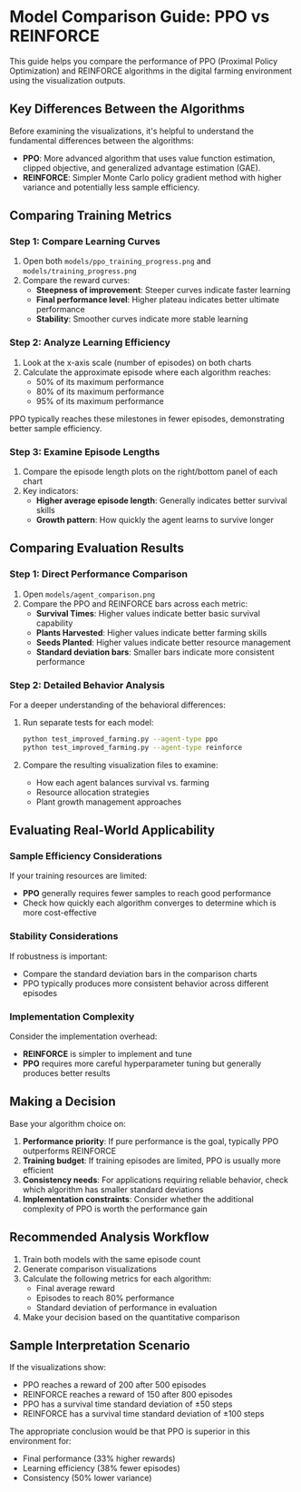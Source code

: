 # Model Comparison Guide: PPO vs REINFORCE

This guide helps you compare the performance of PPO (Proximal Policy Optimization) and REINFORCE algorithms in the digital farming environment using the visualization outputs.

## Key Differences Between the Algorithms

Before examining the visualizations, it's helpful to understand the fundamental differences between the algorithms:

- **PPO**: More advanced algorithm that uses value function estimation, clipped objective, and generalized advantage estimation (GAE).
- **REINFORCE**: Simpler Monte Carlo policy gradient method with higher variance and potentially less sample efficiency.

## Comparing Training Metrics

### Step 1: Compare Learning Curves

1. Open both `models/ppo_training_progress.png` and `models/training_progress.png`
2. Compare the reward curves:
   - **Steepness of improvement**: Steeper curves indicate faster learning
   - **Final performance level**: Higher plateau indicates better ultimate performance
   - **Stability**: Smoother curves indicate more stable learning

### Step 2: Analyze Learning Efficiency

1. Look at the x-axis scale (number of episodes) on both charts
2. Calculate the approximate episode where each algorithm reaches:
   - 50% of its maximum performance
   - 80% of its maximum performance
   - 95% of its maximum performance

PPO typically reaches these milestones in fewer episodes, demonstrating better sample efficiency.

### Step 3: Examine Episode Lengths

1. Compare the episode length plots on the right/bottom panel of each chart
2. Key indicators:
   - **Higher average episode length**: Generally indicates better survival skills
   - **Growth pattern**: How quickly the agent learns to survive longer

## Comparing Evaluation Results

### Step 1: Direct Performance Comparison

1. Open `models/agent_comparison.png`
2. Compare the PPO and REINFORCE bars across each metric:
   - **Survival Times**: Higher values indicate better basic survival capability
   - **Plants Harvested**: Higher values indicate better farming skills
   - **Seeds Planted**: Higher values indicate better resource management
   - **Standard deviation bars**: Smaller bars indicate more consistent performance

### Step 2: Detailed Behavior Analysis

For a deeper understanding of the behavioral differences:

1. Run separate tests for each model:
   ```bash
   python test_improved_farming.py --agent-type ppo
   python test_improved_farming.py --agent-type reinforce
   ```

2. Compare the resulting visualization files to examine:
   - How each agent balances survival vs. farming
   - Resource allocation strategies
   - Plant growth management approaches

## Evaluating Real-World Applicability

### Sample Efficiency Considerations

If your training resources are limited:
- **PPO** generally requires fewer samples to reach good performance
- Check how quickly each algorithm converges to determine which is more cost-effective

### Stability Considerations

If robustness is important:
- Compare the standard deviation bars in the comparison charts
- PPO typically produces more consistent behavior across different episodes

### Implementation Complexity

Consider the implementation overhead:
- **REINFORCE** is simpler to implement and tune
- **PPO** requires more careful hyperparameter tuning but generally produces better results

## Making a Decision

Base your algorithm choice on:

1. **Performance priority**: If pure performance is the goal, typically PPO outperforms REINFORCE
2. **Training budget**: If training episodes are limited, PPO is usually more efficient
3. **Consistency needs**: For applications requiring reliable behavior, check which algorithm has smaller standard deviations
4. **Implementation constraints**: Consider whether the additional complexity of PPO is worth the performance gain

## Recommended Analysis Workflow

1. Train both models with the same episode count
2. Generate comparison visualizations
3. Calculate the following metrics for each algorithm:
   - Final average reward
   - Episodes to reach 80% performance
   - Standard deviation of performance in evaluation
4. Make your decision based on the quantitative comparison

## Sample Interpretation Scenario

If the visualizations show:
- PPO reaches a reward of 200 after 500 episodes
- REINFORCE reaches a reward of 150 after 800 episodes
- PPO has a survival time standard deviation of ±50 steps
- REINFORCE has a survival time standard deviation of ±100 steps

The appropriate conclusion would be that PPO is superior in this environment for:
- Final performance (33% higher rewards)
- Learning efficiency (38% fewer episodes)
- Consistency (50% lower variance) 